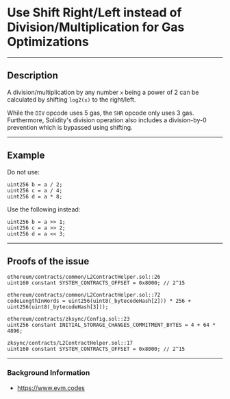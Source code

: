 # Use Shift Right/Left instead of Division/Multiplication for Gas Optimizations
____________________
## Description

A division/multiplication by any number `x` being a power of 2 can be calculated by shifting `log2(x)` to the right/left.

While the `DIV` opcode uses 5 gas, the `SHR` opcode only uses 3 gas. Furthermore, Solidity's division operation also includes a division-by-0 prevention which is bypassed using shifting.
____________________

## Example

Do not use:
```
uint256 b = a / 2;
uint256 c = a / 4;
uint256 d = a * 8;
```
Use the following instead:
```
uint256 b = a >> 1;
uint256 c = a >> 2;
uint256 d = a << 3;
```
____________________
## Proofs of the issue
```
ethereum/contracts/common/L2ContractHelper.sol::26
uint160 constant SYSTEM_CONTRACTS_OFFSET = 0x8000; // 2^15

ethereum/contracts/common/L2ContractHelper.sol::72
codeLengthInWords = uint256(uint8(_bytecodeHash[2])) * 256 + uint256(uint8(_bytecodeHash[3]));

ethereum/contracts/zksync/Config.sol::23
uint256 constant INITIAL_STORAGE_CHANGES_COMMITMENT_BYTES = 4 + 64 * 4896;

zksync/contracts/L2ContractHelper.sol::17
uint160 constant SYSTEM_CONTRACTS_OFFSET = 0x8000; // 2^15
```
____________________
### Background Information
- https://www.evm.codes